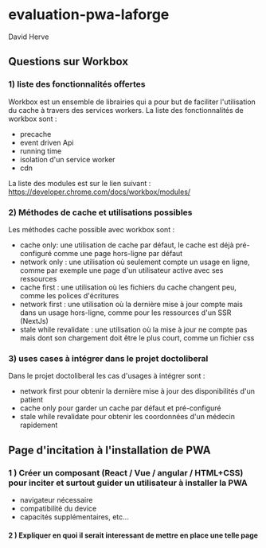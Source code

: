 # evaluation-pwa-laforge

David Herve

## Questions sur Workbox
 
### 1) liste des fonctionnalités offertes

Workbox est un ensemble de librairies qui a pour but de faciliter l'utilisation du cache à travers des services workers.
La liste des fonctionnalités de workbox sont : 
- precache
- event driven Api
- running time
- isolation d'un service worker
- cdn

La liste des modules est sur le lien suivant :
https://developer.chrome.com/docs/workbox/modules/


### 2) Méthodes de cache et utilisations possibles

Les méthodes cache possible avec workbox sont :
- cache only: une utilisation de cache par défaut, le cache est déjà pré-configuré comme une page hors-ligne par défaut
- network only : une utilisation où seulement compte un usage en ligne, comme par exemple une page d'un utilisateur active avec ses ressources
- cache first : une utilisation où les fichiers du cache changent peu, comme les polices d'écritures
- network first : une utilisation où la dernière mise à jour compte mais dans un usage hors-ligne, comme pour les ressources d'un SSR (NextJs)
- stale while revalidate : une utilisation où la mise à jour ne compte pas mais dont son chargement doit être le plus court, comme un fichier css


### 3) uses cases à intégrer dans le projet doctoliberal

Dans le projet doctoliberal les cas d'usages à intégrer sont :
- network first pour obtenir la dernière mise à jour des disponibilités d'un patient
- cache only pour garder un cache par défaut et pré-configuré
- stale while revalidate pour obtenir les coordonnées d'un médecin rapidement
 
## Page d'incitation à l'installation de PWA
 
### 1 ) Créer un composant (React / Vue / angular / HTML+CSS) pour inciter et surtout guider un utilisateur à installer la PWA

- navigateur nécessaire
- compatibilité du device
- capacités supplémentaires, etc...

#### 2 ) Expliquer en quoi il serait interessant de mettre en place une telle page